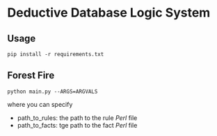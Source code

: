 # Deductive Database Logic System

## Usage

```
pip install -r requirements.txt
```

## Forest Fire

```
python main.py --ARGS=ARGVALS
```

where you can specify

- path_to_rules: the path to the rule *Perl* file
- path_to_facts: tge path to the fact *Perl* file